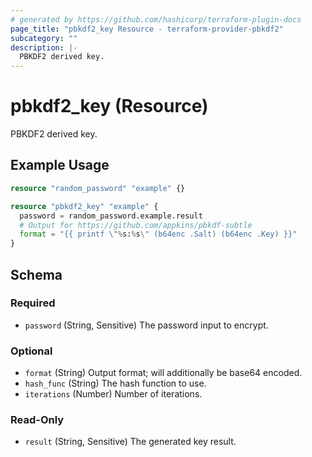 ```yaml
---
# generated by https://github.com/hashicorp/terraform-plugin-docs
page_title: "pbkdf2_key Resource - terraform-provider-pbkdf2"
subcategory: ""
description: |-
  PBKDF2 derived key.
---
```


# pbkdf2_key (Resource)

PBKDF2 derived key.

## Example Usage

```terraform
resource "random_password" "example" {}

resource "pbkdf2_key" "example" {
  password = random_password.example.result
  # Output for https://github.com/appkins/pbkdf-subtle
  format = "{{ printf \"%s:%s\" (b64enc .Salt) (b64enc .Key) }}"
}
```

<!-- schema generated by tfplugindocs -->
## Schema

### Required

- `password` (String, Sensitive) The password input to encrypt.

### Optional

- `format` (String) Output format; will additionally be base64 encoded.
- `hash_func` (String) The hash function to use.
- `iterations` (Number) Number of iterations.

### Read-Only

- `result` (String, Sensitive) The generated key result.
